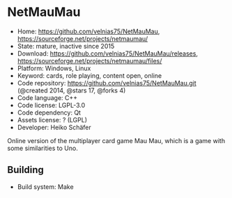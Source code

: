 # NetMauMau

- Home: https://github.com/velnias75/NetMauMau, https://sourceforge.net/projects/netmaumau/
- State: mature, inactive since 2015
- Download: https://github.com/velnias75/NetMauMau/releases, https://sourceforge.net/projects/netmaumau/files/
- Platform: Windows, Linux
- Keyword: cards, role playing, content open, online
- Code repository: https://github.com/velnias75/NetMauMau.git (@created 2014, @stars 17, @forks 4)
- Code language: C++
- Code license: LGPL-3.0
- Code dependency: Qt
- Assets license: ? (LGPL)
- Developer: Heiko Schäfer

Online version of the multiplayer card game Mau Mau, which is a game with some similarities to Uno.

## Building

- Build system: Make
